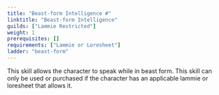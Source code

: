 ```yaml
---
title: "Beast-form Intelligence #"
linktitle: "Beast-form Intelligence"
guilds: ["Lammie Restricted"]
weight: 1
prerequisites: []
requirements: ["Lammie or Loresheet"]
ladder: "beast-form"
---
```

This skill allows the character to speak while in beast form. This skill can only be used or purchased if the character has an applicable lammie or loresheet that allows it.